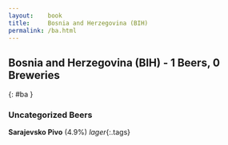 ```yaml
---
layout:    book
title:     Bosnia and Herzegovina (BIH)
permalink: /ba.html
---
```


## Bosnia and Herzegovina (BIH) - 1 Beers, 0 Breweries
{: #ba }




### Uncategorized Beers

**Sarajevsko Pivo** (4.9%) _lager_{:.tags} 



 
